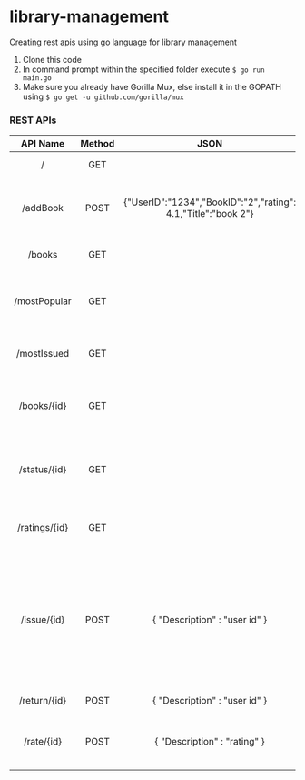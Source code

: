 # library-management
Creating rest apis using go language for library management

1. Clone this code
2. In command prompt within the specified folder execute `$ go run main.go` 
3. Make sure you already have Gorilla Mux, else install it in the GOPATH using `$ go get -u github.com/gorilla/mux`

### REST APIs

|API Name       | Method        | JSON                                              | DESCRIPTION |
|:-------------:|:-------------:|:-------------------------------------------------:|:------------------------------------------------:
| /             | GET           |                                                   | Welcome User|
| /addBook      | POST          |{"UserID":"1234","BookID":"2","rating": 4.1,"Title":"book 2"} | Only the admin can add books **whose user id is 1234**|
|               |               |                                                   |
| /books        | GET           |                                                   | Gives a list of all books|
|               |               |                                                   | 
| /mostPopular  | GET           |                                                   |Gives the most popular book according to user ratings|
|               |               |                                                   |
| /mostIssued   | GET           |                                                   |Gives the most issued book |
|               |               |                                                   |
| /books/{id}   | GET           |                                                   |gives the details of a particular book of given ID|
|               |               |                                                   |
| /status/{id}  | GET           |                                                   |gives the status (available/ unavailable) for a book|
|               |               |                                                   |
| /ratings/{id} | GET           |                                                   |gives the ratings of a particular book |
|               |               |                                                   |
| /issue/{id}   | POST          |   {  "Description" : "user id" }                  |allows user (of a particular user id) to issue a book, it highlights book is unavailable if the book has already been issued|
|               |               |                                                   |
| /return/{id}  | POST          |   {  "Description" : "user id" }                  |Allows user to return a book|
|               |               |                                                   |
| /rate/{id}    | POST          |   {  "Description" : "rating" }                   |Allows user to rate a particular book|
|               |               |                                                   |

